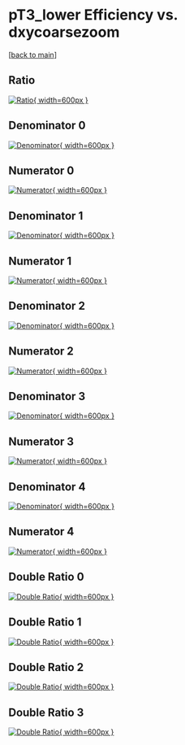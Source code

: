 # pT3_lower Efficiency vs. dxycoarsezoom

[[back to main](./)]



## Ratio

[![Ratio](../mtv/var/pT3_lower_vtr_211_0_eff_dxycoarsezoom.png){ width=600px }](../mtv/var/pT3_lower_vtr_211_0_eff_dxycoarsezoom.pdf)

## Denominator 0

[![Denominator](../mtv/den/pT3_lower_vtr_211_0_eff_dxycoarsezoom_den0.png){ width=600px }](../mtv/den/pT3_lower_vtr_211_0_eff_dxycoarsezoom_den0.pdf)

## Numerator 0

[![Numerator](../mtv/num/pT3_lower_vtr_211_0_eff_dxycoarsezoom_num0.png){ width=600px }](../mtv/num/pT3_lower_vtr_211_0_eff_dxycoarsezoom_num0.pdf)

## Denominator 1

[![Denominator](../mtv/den/pT3_lower_vtr_211_0_eff_dxycoarsezoom_den1.png){ width=600px }](../mtv/den/pT3_lower_vtr_211_0_eff_dxycoarsezoom_den1.pdf)

## Numerator 1

[![Numerator](../mtv/num/pT3_lower_vtr_211_0_eff_dxycoarsezoom_num1.png){ width=600px }](../mtv/num/pT3_lower_vtr_211_0_eff_dxycoarsezoom_num1.pdf)

## Denominator 2

[![Denominator](../mtv/den/pT3_lower_vtr_211_0_eff_dxycoarsezoom_den2.png){ width=600px }](../mtv/den/pT3_lower_vtr_211_0_eff_dxycoarsezoom_den2.pdf)

## Numerator 2

[![Numerator](../mtv/num/pT3_lower_vtr_211_0_eff_dxycoarsezoom_num2.png){ width=600px }](../mtv/num/pT3_lower_vtr_211_0_eff_dxycoarsezoom_num2.pdf)

## Denominator 3

[![Denominator](../mtv/den/pT3_lower_vtr_211_0_eff_dxycoarsezoom_den3.png){ width=600px }](../mtv/den/pT3_lower_vtr_211_0_eff_dxycoarsezoom_den3.pdf)

## Numerator 3

[![Numerator](../mtv/num/pT3_lower_vtr_211_0_eff_dxycoarsezoom_num3.png){ width=600px }](../mtv/num/pT3_lower_vtr_211_0_eff_dxycoarsezoom_num3.pdf)

## Denominator 4

[![Denominator](../mtv/den/pT3_lower_vtr_211_0_eff_dxycoarsezoom_den4.png){ width=600px }](../mtv/den/pT3_lower_vtr_211_0_eff_dxycoarsezoom_den4.pdf)

## Numerator 4

[![Numerator](../mtv/num/pT3_lower_vtr_211_0_eff_dxycoarsezoom_num4.png){ width=600px }](../mtv/num/pT3_lower_vtr_211_0_eff_dxycoarsezoom_num4.pdf)

## Double Ratio 0

[![Double Ratio](../mtv/ratio/pT3_lower_vtr_211_0_eff_dxycoarsezoom_ratio0.png){ width=600px }](../mtv/ratio/pT3_lower_vtr_211_0_eff_dxycoarsezoom_ratio0.pdf)

## Double Ratio 1

[![Double Ratio](../mtv/ratio/pT3_lower_vtr_211_0_eff_dxycoarsezoom_ratio1.png){ width=600px }](../mtv/ratio/pT3_lower_vtr_211_0_eff_dxycoarsezoom_ratio1.pdf)

## Double Ratio 2

[![Double Ratio](../mtv/ratio/pT3_lower_vtr_211_0_eff_dxycoarsezoom_ratio2.png){ width=600px }](../mtv/ratio/pT3_lower_vtr_211_0_eff_dxycoarsezoom_ratio2.pdf)

## Double Ratio 3

[![Double Ratio](../mtv/ratio/pT3_lower_vtr_211_0_eff_dxycoarsezoom_ratio3.png){ width=600px }](../mtv/ratio/pT3_lower_vtr_211_0_eff_dxycoarsezoom_ratio3.pdf)

